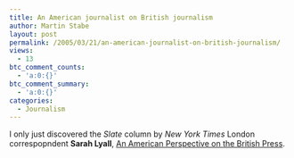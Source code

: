 ```yaml
---
title: An American journalist on British journalism
author: Martin Stabe
layout: post
permalink: /2005/03/21/an-american-journalist-on-british-journalism/
views:
  - 13
btc_comment_counts:
  - 'a:0:{}'
btc_comment_summary:
  - 'a:0:{}'
categories:
  - Journalism
---
```

I only just discovered the *Slate* column by *New York Times* London correspopndent **Sarah Lyall**, [An American Perspective on the British Press][1].

 [1]: http://slate.msn.com/id/2114852/entry/2115069/ "An American�Perspective on the British Press - Many approaches to the same issue. By Sarah Lyall"